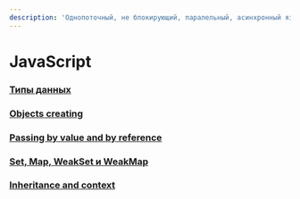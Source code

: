 ```yaml
---
description: 'Однопоточный, не блокирующий, паралельный, асинхронный язык'
---
```


# JavaScript

### [Типы данных](https://developer.mozilla.org/ru/docs/Web/JavaScript/Data_structures)

### [Objects creating](objects-creating.md)

### [Passing by value and by reference](passing-by-value-and-by-reference.md)

### [Set, Map, WeakSet и WeakMap](https://learn.javascript.ru/set-map)

### [Inheritance and context](inheritance-and-context.md)




